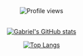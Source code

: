 <div align="center">
  
  <div>
    <img src="https://gpvc.arturio.dev/GabrielTeo" alt="Profile views"/>
  </div>
  
  <br />
  
  [![Gabriel's GitHub stats](https://github-readme-stats.vercel.app/api?username=GabrielTeo&count_private=true&show_icons=true&theme=graywhite&title_color=000000&text_color=000000&icon_color=000000&bg_color=45,b3b3b3,ffffff&border_color=000000)](https://github.com/anuraghazra/github-readme-stats)
  
  [![Top Langs](https://github-readme-stats.vercel.app/api/top-langs/?username=GabrielTeo&langs_count=10&layout=compact&theme=graywhite&title_color=000000&text_color=000000&icon_color=000000&bg_color=45,b3b3b3,ffffff&border_color=000000)](https://github.com/anuraghazra/github-readme-stats)
  
</div>
